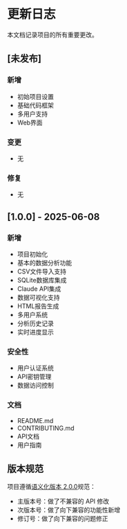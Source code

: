 # 更新日志

本文档记录项目的所有重要更改。

## [未发布]

### 新增
- 初始项目设置
- 基础代码框架
- 多用户支持
- Web界面

### 变更
- 无

### 修复
- 无

## [1.0.0] - 2025-06-08

### 新增
- 项目初始化
- 基本的数据分析功能
- CSV文件导入支持
- SQLite数据库集成
- Claude API集成
- 数据可视化支持
- HTML报告生成
- 多用户系统
- 分析历史记录
- 实时进度显示

### 安全性
- 用户认证系统
- API密钥管理
- 数据访问控制

### 文档
- README.md
- CONTRIBUTING.md
- API文档
- 用户指南

## 版本规范

项目遵循[语义化版本 2.0.0](https://semver.org/)规范：

- 主版本号：做了不兼容的 API 修改
- 次版本号：做了向下兼容的功能性新增
- 修订号：做了向下兼容的问题修正 